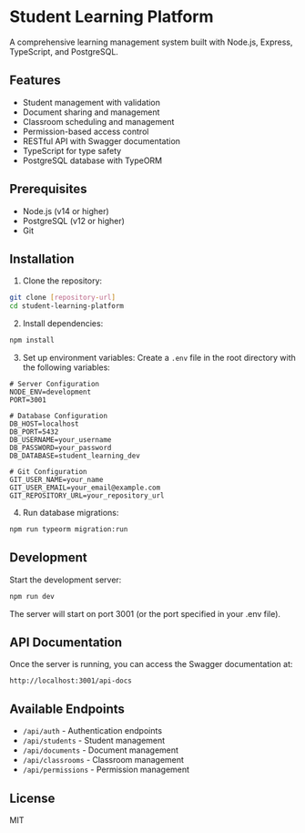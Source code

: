 # Student Learning Platform

A comprehensive learning management system built with Node.js, Express, TypeScript, and PostgreSQL.

## Features

- Student management with validation
- Document sharing and management
- Classroom scheduling and management
- Permission-based access control
- RESTful API with Swagger documentation
- TypeScript for type safety
- PostgreSQL database with TypeORM

## Prerequisites

- Node.js (v14 or higher)
- PostgreSQL (v12 or higher)
- Git

## Installation

1. Clone the repository:
```bash
git clone [repository-url]
cd student-learning-platform
```

2. Install dependencies:
```bash
npm install
```

3. Set up environment variables:
Create a `.env` file in the root directory with the following variables:
```
# Server Configuration
NODE_ENV=development
PORT=3001

# Database Configuration
DB_HOST=localhost
DB_PORT=5432
DB_USERNAME=your_username
DB_PASSWORD=your_password
DB_DATABASE=student_learning_dev

# Git Configuration
GIT_USER_NAME=your_name
GIT_USER_EMAIL=your_email@example.com
GIT_REPOSITORY_URL=your_repository_url
```

4. Run database migrations:
```bash
npm run typeorm migration:run
```

## Development

Start the development server:
```bash
npm run dev
```

The server will start on port 3001 (or the port specified in your .env file).

## API Documentation

Once the server is running, you can access the Swagger documentation at:
```
http://localhost:3001/api-docs
```

## Available Endpoints

- `/api/auth` - Authentication endpoints
- `/api/students` - Student management
- `/api/documents` - Document management
- `/api/classrooms` - Classroom management
- `/api/permissions` - Permission management

## License

MIT
